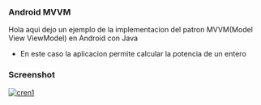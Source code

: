 ### Android MVVM

Hola aqui dejo un ejemplo de la implementacion del patron MVVM(Model View ViewModel) en Android con Java

- En este caso la aplicacion permite calcular la potencia de un entero
### Screenshot
[![cren1](https://i.ibb.co/SPtpkYk/screen1.jpg "cren1")](https://i.ibb.co/SPtpkYk/screen1.jpg "cren1")
